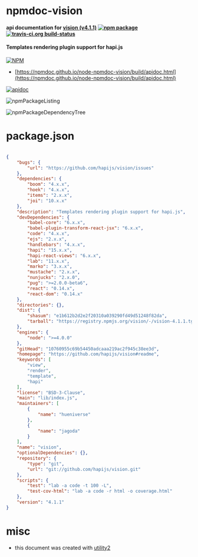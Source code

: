 # npmdoc-vision

#### api documentation for  [vision (v4.1.1)](https://github.com/hapijs/vision#readme)  [![npm package](https://img.shields.io/npm/v/npmdoc-vision.svg?style=flat-square)](https://www.npmjs.org/package/npmdoc-vision) [![travis-ci.org build-status](https://api.travis-ci.org/npmdoc/node-npmdoc-vision.svg)](https://travis-ci.org/npmdoc/node-npmdoc-vision)

#### Templates rendering plugin support for hapi.js

[![NPM](https://nodei.co/npm/vision.png?downloads=true&downloadRank=true&stars=true)](https://www.npmjs.com/package/vision)

- [https://npmdoc.github.io/node-npmdoc-vision/build/apidoc.html](https://npmdoc.github.io/node-npmdoc-vision/build/apidoc.html)

[![apidoc](https://npmdoc.github.io/node-npmdoc-vision/build/screenCapture.buildCi.browser.%252Ftmp%252Fbuild%252Fapidoc.html.png)](https://npmdoc.github.io/node-npmdoc-vision/build/apidoc.html)

![npmPackageListing](https://npmdoc.github.io/node-npmdoc-vision/build/screenCapture.npmPackageListing.svg)

![npmPackageDependencyTree](https://npmdoc.github.io/node-npmdoc-vision/build/screenCapture.npmPackageDependencyTree.svg)



# package.json

```json

{
    "bugs": {
        "url": "https://github.com/hapijs/vision/issues"
    },
    "dependencies": {
        "boom": "4.x.x",
        "hoek": "4.x.x",
        "items": "2.x.x",
        "joi": "10.x.x"
    },
    "description": "Templates rendering plugin support for hapi.js",
    "devDependencies": {
        "babel-core": "6.x.x",
        "babel-plugin-transform-react-jsx": "6.x.x",
        "code": "4.x.x",
        "ejs": "2.x.x",
        "handlebars": "4.x.x",
        "hapi": "15.x.x",
        "hapi-react-views": "6.x.x",
        "lab": "11.x.x",
        "marko": "3.x.x",
        "mustache": "2.x.x",
        "nunjucks": "2.x.0",
        "pug": ">=2.0.0-beta6",
        "react": "0.14.x",
        "react-dom": "0.14.x"
    },
    "directories": {},
    "dist": {
        "shasum": "e1b612b2d2e2f20310a039290fd49d51248f82da",
        "tarball": "https://registry.npmjs.org/vision/-/vision-4.1.1.tgz"
    },
    "engines": {
        "node": ">=4.0.0"
    },
    "gitHead": "10760955c69b54450adcaaa219ac2f945c38ee3d",
    "homepage": "https://github.com/hapijs/vision#readme",
    "keywords": [
        "view",
        "render",
        "template",
        "hapi"
    ],
    "license": "BSD-3-Clause",
    "main": "lib/index.js",
    "maintainers": [
        {
            "name": "hueniverse"
        },
        {
            "name": "jagoda"
        }
    ],
    "name": "vision",
    "optionalDependencies": {},
    "repository": {
        "type": "git",
        "url": "git://github.com/hapijs/vision.git"
    },
    "scripts": {
        "test": "lab -a code -t 100 -L",
        "test-cov-html": "lab -a code -r html -o coverage.html"
    },
    "version": "4.1.1"
}
```



# misc
- this document was created with [utility2](https://github.com/kaizhu256/node-utility2)
